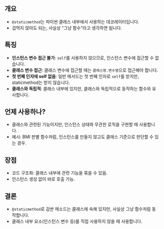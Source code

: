 ## 개요

- `@staticmethod`는 파이썬 클래스 내부에서 사용하는 데코레이터입니다.    
- 겁먹지 않아도 되는, 사실상 “그냥 함수”라고 생각하면 됩니다.

## 특징

- **인스턴스 변수 접근 불가**: `self`를 사용하지 않으므로, 인스턴스 변수에 접근할 수 없습니다.
- **클래스 변수 접근**: 클래스 변수에 접근할 때는 `클래스명.변수명`으로 접근해야 합니다.
- **첫 번째 인자에 self 없음**: 일반 메서드는 첫 번째 인자로 `self`를 받지만, staticmethod는 받지 않습니다.
- **클래스와 독립적**: 클래스 내부에 있지만, 클래스와 독립적으로 동작하는 함수와 유사합니다.

## 언제 사용하나?

- 클래스와 관련된 기능이지만, 인스턴스 상태와 무관한 로직을 구현할 때 사용합니다.
- 예시: BMI 판별 함수처럼, 인스턴스를 만들지 않고도 클래스 기준으로 판단할 수 있는 경우.

## 장점

- 코드 구조화: 클래스 내부에 관련 기능을 묶을 수 있음.
- 인스턴스 생성 없이 바로 호출 가능.

## 결론

- `@staticmethod`로 감싼 메소드는 클래스에 속해 있지만, 사실상 그냥 함수처럼 동작합니다.
- 클래스 내부 요소(인스턴스 변수 등)를 직접 사용하지 않을 때 사용합니다.